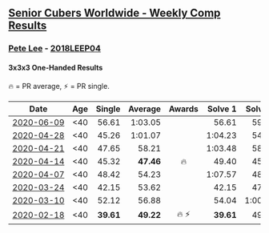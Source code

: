 <style>table {white-space: nowrap;}</style>

## [Senior Cubers Worldwide - Weekly Comp Results](/scw-comp/results/)
### [Pete Lee](README.md) - [2018LEEP04](https://www.worldcubeassociation.org/persons/2018LEEP04?event=333oh)
#### 3x3x3 One-Handed Results

<span style="white-space: nowrap;">🔥 = PR average</span>, <span style="white-space: nowrap;">⚡ = PR single</span>.

| Date | Age | Single | Average | Awards | Solve 1 | Solve 2 | Solve 3 | Solve 4 | Solve 5 | Video |
| :--: | :--: | --: | --: | :--: | --: | --: | --: | --: | --: | :-- |
| [2020-06-09](../../results/2020-06-09/333oh.md) | <40 | 56.61 | 1:03.05 |  | 56.61 | 59.91 | 1:11.89 | 57.36 | 1:15.61 | [Desktop](https://www.facebook.com/events/903549840109576/permalink/906717679792792) / [Mobile](https://m.facebook.com/events/903549840109576?view=permalink&id=906717679792792) |
| [2020-04-28](../../results/2020-04-28/333oh.md) | <40 | 45.26 | 1:01.07 |  | 1:04.23 | 54.79 | 45.26 | 1:04.19 | 1:08.20 | [Desktop](https://www.facebook.com/events/535188653858103/permalink/537621523614816) / [Mobile](https://m.facebook.com/events/535188653858103?view=permalink&id=537621523614816) |
| [2020-04-21](../../results/2020-04-21/333oh.md) | <40 | 47.65 | 58.21 |  | 1:03.48 | 58.10 | 53.06 | 1:13.49 | 47.65 | [Desktop](https://www.facebook.com/events/880278499062375/permalink/883323442091214) / [Mobile](https://m.facebook.com/events/880278499062375?view=permalink&id=883323442091214) |
| [2020-04-14](../../results/2020-04-14/333oh.md) | <40 | 45.32 | **47.46** | 🔥 | 49.40 | 45.32 | 45.37 | 47.61 | 1:03.60 | [Desktop](https://www.facebook.com/events/982619255468618/permalink/985950998468777) / [Mobile](https://m.facebook.com/events/982619255468618?view=permalink&id=985950998468777) |
| [2020-04-07](../../results/2020-04-07/333oh.md) | <40 | 48.42 | 54.23 |  | 1:07.57 | 48.42 | 57.56 | 49.01 | 56.11 | [Desktop](https://www.facebook.com/events/682716079141575/permalink/684811928931990) / [Mobile](https://m.facebook.com/events/682716079141575?view=permalink&id=684811928931990) |
| [2020-03-24](../../results/2020-03-24/333oh.md) | <40 | 42.15 | 53.62 |  | 42.15 | 47.29 | 59.37 | 54.19 | 1:11.17 | [Desktop](https://www.facebook.com/events/212335450005639/permalink/216341602938357) / [Mobile](https://m.facebook.com/events/212335450005639?view=permalink&id=216341602938357) |
| [2020-03-10](../../results/2020-03-10/333oh.md) | <40 | 52.12 | 56.88 |  | 54.04 | 1:00.99 | 52.12 | 57.47 | 59.14 | [Desktop](https://www.facebook.com/events/684510792316675/permalink/688409441926810) / [Mobile](https://m.facebook.com/events/684510792316675?view=permalink&id=688409441926810) |
| [2020-02-18](../../results/2020-02-18/333oh.md) | <40 | **39.61** | **49.22** | 🔥 ⚡ | **39.61** | 49.21 | 1:19.88 | 47.50 | 50.96 | [Desktop](https://www.facebook.com/events/1618332754973681/permalink/1622571537883136) / [Mobile](https://m.facebook.com/events/1618332754973681?view=permalink&id=1622571537883136) |


<!-- Global site tag (gtag.js) - Google Analytics -->
<script async src="https://www.googletagmanager.com/gtag/js?id=UA-86348435-3"></script>
<script>window.dataLayer = window.dataLayer || []; function gtag() {dataLayer.push(arguments);} gtag('js', new Date()); gtag('config', 'UA-86348435-3');</script>
